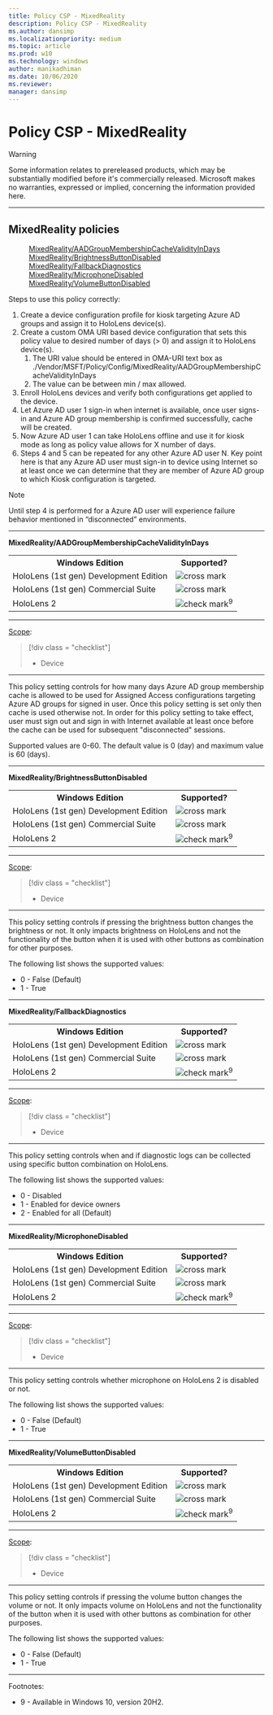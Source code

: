 ```yaml
---
title: Policy CSP - MixedReality
description: Policy CSP - MixedReality
ms.author: dansimp
ms.localizationpriority: medium
ms.topic: article
ms.prod: w10
ms.technology: windows
author: manikadhiman
ms.date: 10/06/2020
ms.reviewer: 
manager: dansimp
---
```


# Policy CSP - MixedReality
> [!WARNING]
> Some information relates to prereleased products, which may be substantially modified before it's commercially released. Microsoft makes no warranties, expressed or implied, concerning the information provided here.


<hr/>

<!--Policies-->
## MixedReality policies  

<dl>
  <dd>
    <a href="#mixedreality-aadgroupmembershipcachevalidityindays">MixedReality/AADGroupMembershipCacheValidityInDays</a>
  </dd>
  <dd>
    <a href="#mixedreality-brightnessbuttondisabled">MixedReality/BrightnessButtonDisabled</a>
  </dd>
  <dd>
    <a href="#mixedreality-fallbackdiagnostics">MixedReality/FallbackDiagnostics</a>
  </dd>
  <dd>
    <a href="#mixedreality-microphonedisabled">MixedReality/MicrophoneDisabled</a>
  </dd>
  <dd>
    <a href="#mixedreality-volumebuttondisabled">MixedReality/VolumeButtonDisabled</a>
  </dd>
</dl>

Steps to use this policy correctly:

1. Create a device configuration profile for kiosk targeting Azure AD groups and assign it to HoloLens device(s).
1. Create a custom OMA URI based device configuration that sets this policy value to desired number of days (> 0) and assign it to HoloLens device(s).
    1. The URI value should be entered in OMA-URI text box as ./Vendor/MSFT/Policy/Config/MixedReality/AADGroupMembershipCacheValidityInDays
    1. The value can be between min / max allowed.
1. Enroll HoloLens devices and verify both configurations get applied to the device.
1. Let Azure AD user 1 sign-in when internet is available, once user signs-in and Azure AD group membership is confirmed successfully, cache will be created.
1. Now Azure AD user 1 can take HoloLens offline and use it for kiosk mode as long as policy value allows for X number of days.
1. Steps 4 and 5 can be repeated for any other Azure AD user N. Key point here is that any Azure AD user must sign-in to device using Internet so at least once we can determine that they are member of Azure AD group to which Kiosk configuration is targeted.

> [!NOTE]
> Until step 4 is performed for a Azure AD user will experience failure behavior mentioned in “disconnected” environments.

<hr/>

<!--Policy-->
<a href="" id="mixedreality-aadgroupmembershipcachevalidityindays"></a>**MixedReality/AADGroupMembershipCacheValidityInDays**  

<!--SupportedSKUs-->
<table>
<tr>
    <th>Windows Edition</th>
    <th>Supported?</th>
</tr>
<tr>
    <td>HoloLens (1st gen) Development Edition</td>
    <td><img src="images/crossmark.png" alt="cross mark" /></td>
</tr>
<tr>
    <td>HoloLens (1st gen) Commercial Suite</td>
    <td><img src="images/crossmark.png" alt="cross mark" /></td>
</tr>
<tr>
    <td>HoloLens 2</td>
    <td><img src="images/checkmark.png" alt="check mark" /><sup>9</sup></td>
</tr>
</table>

<!--/SupportedSKUs-->
<hr/>

<!--Scope-->
[Scope](./policy-configuration-service-provider.md#policy-scope):

> [!div class = "checklist"]
> * Device

<hr/>

<!--/Scope-->
<!--Description-->
This policy setting controls for how many days Azure AD group membership cache is allowed to be used for Assigned Access configurations targeting Azure AD groups for signed in user. Once this policy setting is set only then cache is used otherwise not. In order for this policy setting to take effect, user must sign out and sign in with Internet available at least once before the cache can be used for subsequent "disconnected" sessions.

<!--/Description-->

<!--ADMXBacked-->
<!--/ADMXBacked-->

<!--SupportedValues-->
Supported values are 0-60. The default value is 0 (day) and maximum value is 60 (days).

<!--/SupportedValues-->
<!--/Policy-->
<hr/>

<!--Policy-->
<a href="" id="mixedreality-brightnessbuttondisabled"></a>**MixedReality/BrightnessButtonDisabled**  

<!--SupportedSKUs-->
<table>
<tr>
    <th>Windows Edition</th>
    <th>Supported?</th>
</tr>
<tr>
    <td>HoloLens (1st gen) Development Edition</td>
    <td><img src="images/crossmark.png" alt="cross mark" /></td>
</tr>
<tr>
    <td>HoloLens (1st gen) Commercial Suite</td>
    <td><img src="images/crossmark.png" alt="cross mark" /></td>
</tr>
<tr>
    <td>HoloLens 2</td>
    <td><img src="images/checkmark.png" alt="check mark" /><sup>9</sup></td>
</tr>
</table>

<!--/SupportedSKUs-->
<hr/>

<!--Scope-->
[Scope](./policy-configuration-service-provider.md#policy-scope):

> [!div class = "checklist"]
> * Device

<hr/>

<!--/Scope-->
<!--Description-->
This policy setting controls if pressing the brightness button changes the brightness or not. It only impacts brightness on HoloLens and not the functionality of the button when it is used with other buttons as combination for other purposes.

<!--/Description-->

<!--ADMXBacked-->
<!--/ADMXBacked-->

<!--SupportedValues-->
The following list shows the supported values:

- 0 - False (Default)
- 1 - True

<!--/SupportedValues-->
<!--/Policy-->
<hr/>

<!--Policy-->
<a href="" id="mixedreality-fallbackdiagnostics"></a>**MixedReality/FallbackDiagnostics**  

<!--SupportedSKUs-->
<table>
<tr>
    <th>Windows Edition</th>
    <th>Supported?</th>
</tr>
<tr>
    <td>HoloLens (1st gen) Development Edition</td>
    <td><img src="images/crossmark.png" alt="cross mark" /></td>
</tr>
<tr>
    <td>HoloLens (1st gen) Commercial Suite</td>
    <td><img src="images/crossmark.png" alt="cross mark" /></td>
</tr>
<tr>
    <td>HoloLens 2</td>
    <td><img src="images/checkmark.png" alt="check mark" /><sup>9</sup></td>
</tr>
</table>

<!--/SupportedSKUs-->
<hr/>

<!--Scope-->
[Scope](./policy-configuration-service-provider.md#policy-scope):

> [!div class = "checklist"]
> * Device

<hr/>

<!--/Scope-->
<!--Description-->
This policy setting controls when and if diagnostic logs can be collected using specific button combination on HoloLens.

<!--/Description-->

<!--ADMXBacked-->
<!--/ADMXBacked-->

<!--SupportedValues-->
The following list shows the supported values:

- 0 - Disabled
- 1 - Enabled for device owners
- 2 - Enabled for all (Default)

<!--/SupportedValues-->
<!--/Policy-->
<hr/>

<!--Policy-->
<a href="" id="mixedreality-microphonedisabled"></a>**MixedReality/MicrophoneDisabled**  

<!--SupportedSKUs-->
<table>
<tr>
    <th>Windows Edition</th>
    <th>Supported?</th>
</tr>
<tr>
    <td>HoloLens (1st gen) Development Edition</td>
    <td><img src="images/crossmark.png" alt="cross mark" /></td>
</tr>
<tr>
    <td>HoloLens (1st gen) Commercial Suite</td>
    <td><img src="images/crossmark.png" alt="cross mark" /></td>
</tr>
<tr>
    <td>HoloLens 2</td>
    <td><img src="images/checkmark.png" alt="check mark" /><sup>9</sup></td>
</tr>
</table>

<!--/SupportedSKUs-->
<hr/>

<!--Scope-->
[Scope](./policy-configuration-service-provider.md#policy-scope):

> [!div class = "checklist"]
> * Device

<hr/>

<!--/Scope-->
<!--Description-->
This policy setting controls whether microphone on HoloLens 2 is disabled or not.

<!--/Description-->

<!--ADMXBacked-->
<!--/ADMXBacked-->

<!--SupportedValues-->
The following list shows the supported values:

- 0 - False (Default)
- 1 - True

<!--/SupportedValues-->
<!--/Policy-->
<hr/>

<!--Policy-->
<a href="" id="mixedreality-volumebuttondisabled"></a>**MixedReality/VolumeButtonDisabled**  

<!--SupportedSKUs-->
<table>
<tr>
    <th>Windows Edition</th>
    <th>Supported?</th>
</tr>
<tr>
    <td>HoloLens (1st gen) Development Edition</td>
    <td><img src="images/crossmark.png" alt="cross mark" /></td>
</tr>
<tr>
    <td>HoloLens (1st gen) Commercial Suite</td>
    <td><img src="images/crossmark.png" alt="cross mark" /></td>
</tr>
<tr>
    <td>HoloLens 2</td>
    <td><img src="images/checkmark.png" alt="check mark" /><sup>9</sup></td>
</tr>
</table>

<!--/SupportedSKUs-->
<hr/>

<!--Scope-->
[Scope](./policy-configuration-service-provider.md#policy-scope):

> [!div class = "checklist"]
> * Device

<hr/>

<!--/Scope-->
<!--Description-->
This policy setting controls if pressing the volume button changes the volume or not. It only impacts volume on HoloLens and not the functionality of the button when it is used with other buttons as combination for other purposes.

<!--/Description-->

<!--ADMXBacked-->
<!--/ADMXBacked-->

<!--SupportedValues-->
The following list shows the supported values:

- 0 - False (Default)
- 1 - True

<!--/SupportedValues-->
<!--/Policy-->
<hr/>

Footnotes:

- 9 - Available in Windows 10, version 20H2.

<!--/Policies-->


